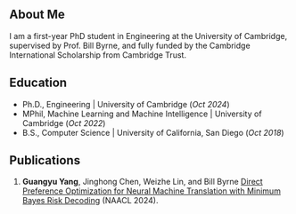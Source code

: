 ## About Me
I am a first-year PhD student in Engineering at the University of Cambridge, supervised by Prof. Bill Byrne, and fully funded by the Cambridge International Scholarship from Cambridge Trust.

## Education
- Ph.D., Engineering | University of Cambridge (_Oct 2024_)
- MPhil, Machine Learning and Machine Intelligence | University of Cambridge (_Oct 2022_)
- B.S., Computer Science | University of California, San Diego (_Oct 2018_)

## Publications
1. **Guangyu Yang**, Jinghong Chen, Weizhe Lin, and Bill Byrne [Direct Preference Optimization for Neural Machine Translation with Minimum Bayes Risk Decoding](https://aclanthology.org/2024.naacl-short.34/) (NAACL 2024).
